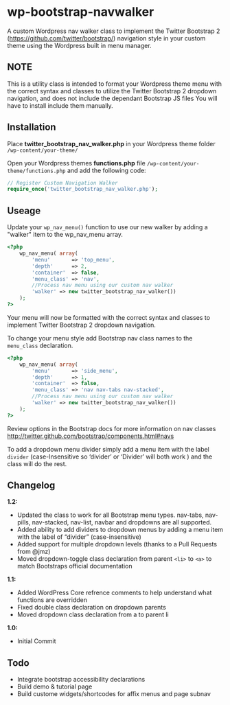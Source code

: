 wp-bootstrap-navwalker
======================

A custom Wordpress nav walker class to implement the Twitter Bootstrap 2 (https://github.com/twitter/bootstrap/) navigation style in your custom theme using the Wordpress built in menu manager.

NOTE
----
This is a utility class is intended to format your Wordpress theme menu with the correct syntax and classes to utilize the Twitter Bootstrap 2 dropdown navigation, and does not include the dependant Bootstrap JS files You will have to install include them manually. 

Installation
------------
Place **twitter_bootstrap_nav_walker.php** in your Wordpress theme folder `/wp-content/your-theme/`

Open your Wordpress themes **functions.php** file  `/wp-content/your-theme/functions.php` and add the following code:

```php
// Register Custom Navigation Walker
require_once('twitter_bootstrap_nav_walker.php');
```

Useage
------------
Update your `wp_nav_menu()` function to use our new walker by adding a "walker" item to the wp_nav_menu array.

```php
<?php 
	wp_nav_menu( array(
		'menu'		 => 'top_menu',
		'depth'		 => 2,
		'container'	 => false,
		'menu_class' => 'nav',
		//Process nav menu using our custom nav walker
		'walker' => new twitter_bootstrap_nav_walker())
	);
?>
```

Your menu will now be formatted with the correct syntax and classes to implement Twitter Bootstrap 2 dropdown navigation. 

To change your menu style add Bootstrap nav class names to the `menu_class` declaration.

```php
<?php 
	wp_nav_menu( array(
		'menu'		 => 'side_menu',
		'depth'		 => 1,
		'container'	 => false,
		'menu_class' => 'nav nav-tabs nav-stacked',
		//Process nav menu using our custom nav walker
		'walker' => new twitter_bootstrap_nav_walker())
	);
?>
```
Review options in the Bootstrap docs for more information on nav classes
http://twitter.github.com/bootstrap/components.html#navs

To add a dropdown menu divider simply add a menu item with the label `divider` (case-Insensitive so ‘divider’ or ‘Divider’ will both work ) and the class will do the rest. 

Changelog
------------
**1.2:**
+ Updated the class to work for all Bootstrap menu types. nav-tabs, nav-pills, nav-stacked, nav-list, navbar and dropdowns are all supported.
+ Added ability to add dividers to dropdown menus by adding a menu item with the label of “divider” (case-insensitive) 
+ Added support for multiple dropdown levels (thanks to a Pull Requests from @jmz)
+ Moved dropdown-toggle class declaration from parent `<li>` to `<a>` to match Bootstraps official documentation

**1.1:**
+ Added WordPress Core refrence comments to help understand what functions are overridden
+ Fixed double class declaration on dropdown parents
+ Moved dropdown class declaration from a to parent li

**1.0:**
+ Initial Commit 

Todo
------------
+ Integrate bootstrap accessibility declarations
+ Build demo & tutorial page
+ Build custome widgets/shortcodes for affix menus and page subnav